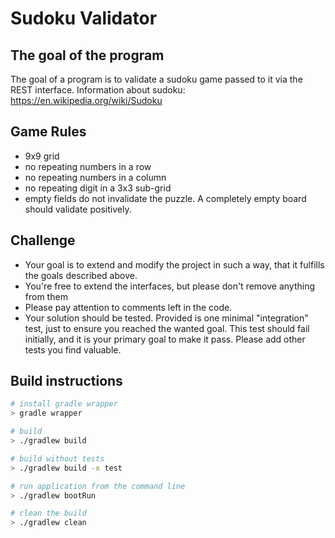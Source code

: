 # Sudoku Validator

## The goal of the program

The goal of a program is to validate a sudoku game passed to it via the REST interface.
Information about sudoku: https://en.wikipedia.org/wiki/Sudoku

## Game Rules

- 9x9 grid
- no repeating numbers in a row
- no repeating numbers in a column
- no repeating digit in a 3x3 sub-grid
- empty fields do not invalidate the puzzle. A completely empty board should validate positively.

## Challenge

- Your goal is to extend and modify the project in such a way, that it fulfills
  the goals described above.
- You're free to extend the interfaces, but please don't remove anything from them
- Please pay attention to comments left in the code.
- Your solution should be tested. Provided is one minimal "integration"
  test, just to ensure you reached the wanted goal.
  This test should fail initially, and it is your primary goal to make it pass.
  Please add other tests you find valuable.

## Build instructions

```bash
# install gradle wrapper
> gradle wrapper

# build
> ./gradlew build

# build without tests
> ./gradlew build -x test

# run application from the command line
> ./gradlew bootRun

# clean the build
> ./gradlew clean
```
